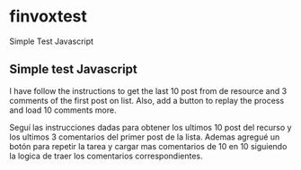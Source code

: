 # finvoxtest
Simple Test Javascript
## Simple test Javascript
I have follow the instructions to get the last 10 post from de resource and 3 comments of the first post on list. Also, add a button to replay the process and load 10 comments more.

Seguí las instrucciones dadas para obtener los ultimos 10 post del recurso y los ultimos 3 comentarios del primer post de la lista.
Ademas agregué un botón para repetir la tarea y cargar mas comentarios de 10 en 10 siguiendo la logica de traer los comentarios correspondientes.
